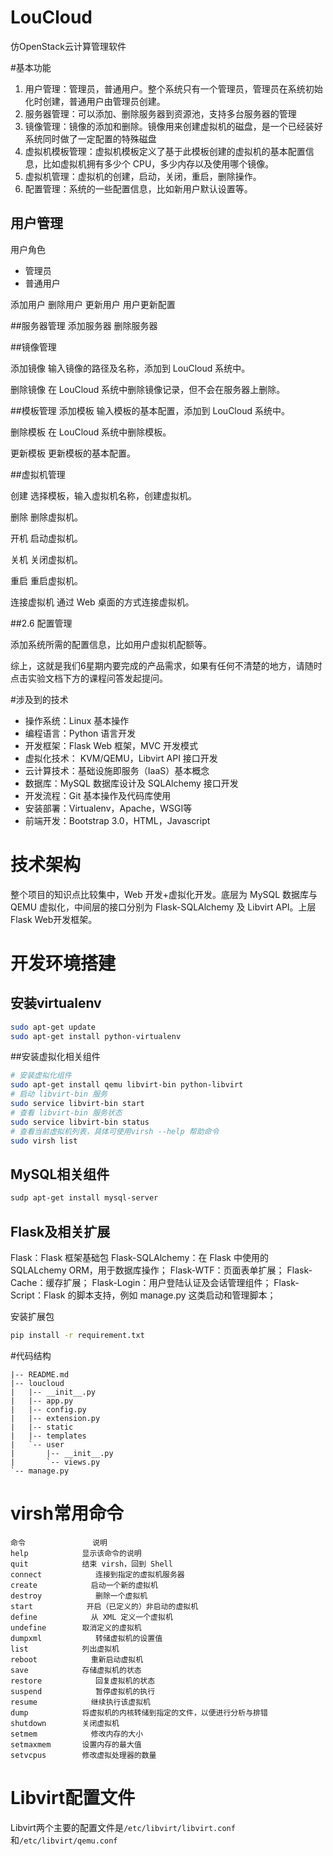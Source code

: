 # LouCloud
仿OpenStack云计算管理软件


#基本功能
1. 用户管理：管理员，普通用户。整个系统只有一个管理员，管理员在系统初始化时创建，普通用户由管理员创建。
2. 服务器管理：可以添加、删除服务器到资源池，支持多台服务器的管理
3. 镜像管理：镜像的添加和删除。镜像用来创建虚拟机的磁盘，是一个已经装好系统同时做了一定配置的特殊磁盘
4. 虚拟机模板管理：虚拟机模板定义了基于此模板创建的虚拟机的基本配置信息，比如虚拟机拥有多少个 CPU，多少内存以及使用哪个镜像。
5. 虚拟机管理：虚拟机的创建，启动，关闭，重启，删除操作。
6. 配置管理：系统的一些配置信息，比如新用户默认设置等。

## 用户管理
用户角色
- 管理员
- 普通用户

添加用户
删除用户
更新用户
用户更新配置

##服务器管理
添加服务器
删除服务器

##镜像管理

添加镜像
输入镜像的路径及名称，添加到 LouCloud 系统中。

 删除镜像
在 LouCloud 系统中删除镜像记录，但不会在服务器上删除。

##模板管理
添加模板
输入模板的基本配置，添加到 LouCloud 系统中。

删除模板
在 LouCloud 系统中删除模板。

更新模板
更新模板的基本配置。

##虚拟机管理

创建
选择模板，输入虚拟机名称，创建虚拟机。

删除
删除虚拟机。

开机
启动虚拟机。

关机
关闭虚拟机。

重启
重启虚拟机。

连接虚拟机
通过 Web 桌面的方式连接虚拟机。

##2.6 配置管理

添加系统所需的配置信息，比如用户虚拟机配额等。

综上，这就是我们6星期内要完成的产品需求，如果有任何不清楚的地方，请随时点击实验文档下方的课程问答发起提问。

#涉及到的技术
- 操作系统：Linux 基本操作
- 编程语言：Python 语言开发
- 开发框架：Flask Web 框架，MVC 开发模式
- 虚拟化技术： KVM/QEMU，Libvirt API 接口开发
- 云计算技术：基础设施即服务（IaaS）基本概念
- 数据库：MySQL 数据库设计及 SQLAlchemy 接口开发
- 开发流程：Git 基本操作及代码库使用
- 安装部署：Virtualenv，Apache，WSGI等
- 前端开发：Bootstrap 3.0，HTML，Javascript

# 技术架构
整个项目的知识点比较集中，Web 开发+虚拟化开发。底层为 MySQL 数据库与QEMU 虚拟化，中间层的接口分别为 Flask-SQLAlchemy 及 Libvirt API。上层 Flask Web开发框架。

# 开发环境搭建

## 安装virtualenv
```bash
sudo apt-get update
sudo apt-get install python-virtualenv
```

##安装虚拟化相关组件
```bash
# 安装虚拟化组件
sudo apt-get install qemu libvirt-bin python-libvirt
# 启动 libvirt-bin 服务
sudo service libvirt-bin start
# 查看 libvirt-bin 服务状态
sudo service libvirt-bin status
# 查看当前虚拟机列表，具体可使用virsh --help 帮助命令
sudo virsh list
```

## MySQL相关组件
```bash
sudp apt-get install mysql-server
```

## Flask及相关扩展
Flask：Flask 框架基础包
Flask-SQLAlchemy：在 Flask 中使用的 SQLALchemy ORM，用于数据库操作；
Flask-WTF：页面表单扩展；
Flask-Cache：缓存扩展；
Flask-Login：用户登陆认证及会话管理组件；
Flask-Script：Flask 的脚本支持，例如 manage.py 这类启动和管理脚本；

安装扩展包
```bash
pip install -r requirement.txt
```


#代码结构
```
|-- README.md
|-- loucloud
|   |-- __init__.py
|   |-- app.py
|   |-- config.py
|   |-- extension.py
|   |-- static
|   |-- templates
|   `-- user
|       |-- __init__.py
|       `-- views.py
`-- manage.py
```

# virsh常用命令
```
命令               说明
help            显示该命令的说明
quit            结束 virsh，回到 Shell
connect            连接到指定的虚拟机服务器
create            启动一个新的虚拟机
destroy            删除一个虚拟机
start            开启（已定义的）非启动的虚拟机
define            从 XML 定义一个虚拟机
undefine        取消定义的虚拟机
dumpxml            转储虚拟机的设置值
list            列出虚拟机
reboot            重新启动虚拟机
save            存储虚拟机的状态
restore            回复虚拟机的状态
suspend            暂停虚拟机的执行
resume            继续执行该虚拟机
dump            将虚拟机的内核转储到指定的文件，以便进行分析与排错
shutdown        关闭虚拟机
setmem            修改内存的大小
setmaxmem       设置内存的最大值
setvcpus        修改虚拟处理器的数量
```

# Libvirt配置文件
Libvirt两个主要的配置文件是```/etc/libvirt/libvirt.conf```和```/etc/libvirt/qemu.conf```

